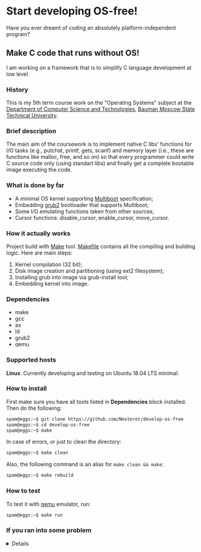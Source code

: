 # Start developing OS-free!
Have you ever dreamt of coding an absolutely platform-independent program?
## Make C code that runs without OS!
I am working on a framework that is to simplify C language development at low level.
### History
This is my 5th term course work on the "Operating Systems" subject at the [Department of Computer Science and Technologies](https://github.com/bmstu-iu9), [Bauman Moscow State Technical University](http://www.bmstu.ru/).
### Brief description
The main aim of the coursework is to implement native C libs' functions for I/O tasks (e.g., putchat, printf, gets, scanf) and memory layer (i.e., these are functions like malloc, free, and so on) so that every programmer could write C source code only (using standart libs) and finally get a complete bootable image executing the code. 
### What is done by far
- A minimal OS kernel supporting [Multiboot](https://www.gnu.org/software/grub/manual/multiboot/multiboot.html) specification;
- Embedding [grub2](https://www.gnu.org/software/grub/) bootloader that supports Multiboot;
- Some I/O emulating functions taken from other sources;
- Cursor functions: disable_cursor, enable_cursor, move_cursor.
### How it actually works
Project build with [Make](https://www.gnu.org/software/make/) tool. [Makefile](https://github.com/Nexterot/develop-os-free/blob/master/Makefile) contains all the compiling and building logic. Here are main steps:
1. Kernel compilation (32 bit);
2. Disk image creation and partitioning (using ext2 filesystem);
3. Installing grub into image via grub-install tool;
4. Embedding kernel into image.
### Dependencies
- make
- gcc
- as
- ld
- grub2
- qemu
### Supported hosts
**Linux**. Currently developing and testing on Ubuntu 18.04 LTS minimal.
### How to install
First make sure you have all tools listed in **Dependencies** block installed. Then do the following:
```bash
spam@eggs:~$ git clone https://github.com/Nexterot/develop-os-free
spam@eggs:~$ cd develop-os-free
spam@eggs:~$ make
```
In case of errors, or just to clean the directory:
```bash
spam@eggs:~$ make clean
```
Also, the following command is an alias for ```make clean && make```:
```bash
spam@eggs:~$ make rebuild
```
### How to test
To test it with [qemu](https://www.qemu.org/) emulator, run:
```bash
spam@eggs:~$ make run
```

### If you ran into some problem
<details><summary>Details</summary>
  
<p>
  
#### Problem:
```
losetup: bin/disk.img: failed to set up loop device: Device or resource busy
```
#### Solution:<br>
Look up busy loop devices:
```bash
spam@eggs:~$ losetup -a
```
Then edit these lines in Makefile, changing '/dev/loop2' or '/dev/loop3' to a free loop device:
```
loop_first  = /dev/loop2
loop_second = /dev/loop3
```
Finally do:
```bash
spam@eggs:~$ make rebuild
```

</p>
</details>
